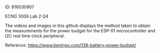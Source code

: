 ID: 816030907

ECNG 3006 Lab 2 Q4

The videos and images in this github displays the method taken to obtain the measurements for the power budget for the ESP-01 microcontroller and I2C real time clock peripheral.

Reference: https://www.beningo.com/138-battery-power-budget/ 
